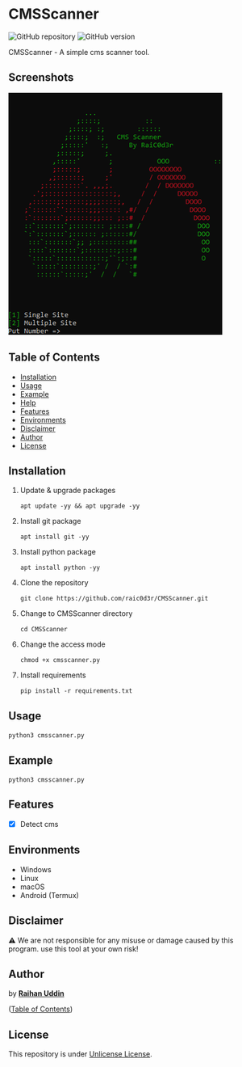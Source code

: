# CMSScanner

![GitHub repository](https://img.shields.io/badge/raic0d3r-CMSScanner-blue?style=flat-square&logo=github)
![GitHub version](https://img.shields.io/badge/version-1.0-yellow?style=flat-square)

CMSScanner - A simple cms scanner tool.

## Screenshots

![Screenshot](https://raw.githubusercontent.com/raic0d3r/CMSScanner/main/download.png?raw=true "Optional Title")

## Table of Contents

- [Installation](#installation)
- [Usage](#usage)
- [Example](#example)
- [Help](#help)
- [Features](#features)
- [Environments](#environments)
- [Disclaimer](#disclaimer)
- [Author](#author)
- [License](#license)

## Installation

1. Update & upgrade packages
    ```
    apt update -yy && apt upgrade -yy
    ```
    
2. Install git package
    ```
    apt install git -yy
    ```
    
3. Install python package
    ```
    apt install python -yy
    ```
    
4. Clone the repository
    ```
    git clone https://github.com/raic0d3r/CMSScanner.git
    ```
5. Change to CMSScanner directory
    ```
    cd CMSScanner
    ```
    
6. Change the access mode
    ```
    chmod +x cmsscanner.py
    ```
    
7. Install requirements
    ```
    pip install -r requirements.txt
    ```
    
## Usage

    python3 cmsscanner.py
    
## Example

    python3 cmsscanner.py

## Features

   - [x] Detect cms


## Environments

* Windows
* Linux
* macOS
* Android (Termux)

## Disclaimer

:warning: We are not responsible for any misuse or damage caused by this program. use this tool at your own risk!

## Author

by [**Raihan Uddin**](https://t.me/raic0d3r)

([Table of Contents](#table-of-contents))

## License

This repository is under [Unlicense License](https://github.com/raic0d3r/CMSScanner/blob/main/LICENSE).
